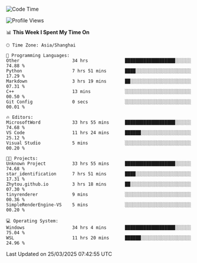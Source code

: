 <!--START_SECTION:waka-->
![Code Time](http://img.shields.io/badge/Code%20Time-2%2C469%20hrs%204%20mins-blue)

![Profile Views](http://img.shields.io/badge/Profile%20Views-0-blue)

📊 **This Week I Spent My Time On** 

```text
🕑︎ Time Zone: Asia/Shanghai

💬 Programming Languages: 
Other                    34 hrs              ███████████████████░░░░░░   74.88 % 
Python                   7 hrs 51 mins       ████░░░░░░░░░░░░░░░░░░░░░   17.29 % 
Markdown                 3 hrs 19 mins       ██░░░░░░░░░░░░░░░░░░░░░░░   07.31 % 
C++                      13 mins             ░░░░░░░░░░░░░░░░░░░░░░░░░   00.50 % 
Git Config               0 secs              ░░░░░░░░░░░░░░░░░░░░░░░░░   00.01 % 

🔥 Editors: 
MicrosoftWord            33 hrs 55 mins      ███████████████████░░░░░░   74.68 % 
VS Code                  11 hrs 24 mins      ██████░░░░░░░░░░░░░░░░░░░   25.12 % 
Visual Studio            5 mins              ░░░░░░░░░░░░░░░░░░░░░░░░░   00.20 % 

🐱‍💻 Projects: 
Unknown Project          33 hrs 55 mins      ███████████████████░░░░░░   74.68 % 
star_identification      7 hrs 51 mins       ████░░░░░░░░░░░░░░░░░░░░░   17.31 % 
Zhytou.github.io         3 hrs 18 mins       ██░░░░░░░░░░░░░░░░░░░░░░░   07.30 % 
tinyrenderer             9 mins              ░░░░░░░░░░░░░░░░░░░░░░░░░   00.36 % 
SimpleRenderEngine-VS    5 mins              ░░░░░░░░░░░░░░░░░░░░░░░░░   00.20 % 

💻 Operating System: 
Windows                  34 hrs 4 mins       ███████████████████░░░░░░   75.04 % 
WSL                      11 hrs 20 mins      ██████░░░░░░░░░░░░░░░░░░░   24.96 % 
```


 Last Updated on 25/03/2025 07:42:55 UTC
<!--END_SECTION:waka-->